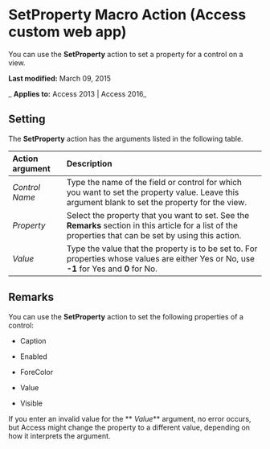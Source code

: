 
# SetProperty Macro Action (Access custom web app)
You can use the  **SetProperty** action to set a property for a control on a view.

 **Last modified:** March 09, 2015

 _ **Applies to:** Access 2013 | Access 2016_

## Setting

The  **SetProperty** action has the arguments listed in the following table.



|**Action argument**|**Description**|
|:-----|:-----|
| _Control Name_|Type the name of the field or control for which you want to set the property value. Leave this argument blank to set the property for the view.|
| _Property_|Select the property that you want to set. See the  **Remarks** section in this article for a list of the properties that can be set by using this action.|
| _Value_|Type the value that the property is to be set to. For properties whose values are either Yes or No, use  **-1** for Yes and **0** for No.|

## Remarks

You can use the  **SetProperty** action to set the following properties of a control:


- Caption
    
- Enabled
    
- ForeColor
    
- Value
    
- Visible
    
If you enter an invalid value for the  ** _Value_** argument, no error occurs, but Access might change the property to a different value, depending on how it interprets the argument.

